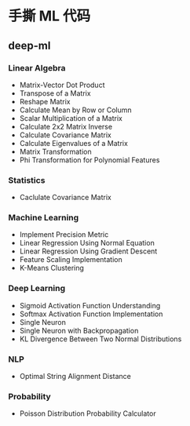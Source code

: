 # 手撕 ML 代码

## deep-ml
### Linear Algebra
- Matrix-Vector Dot Product
- Transpose of a Matrix
- Reshape Matrix
- Calculate Mean by Row or Column
- Scalar Multiplication of a Matrix
- Calculate 2x2 Matrix Inverse
- Calculate Covariance Matrix
- Calculate Eigenvalues of a Matrix
- Matrix Transformation
- Phi Transformation for Polynomial Features
### Statistics
- Caclulate Covariance Matrix
### Machine Learning
- Implement Precision Metric
- Linear Regression Using Normal Equation
- Linear Regression Using Gradient Descent
- Feature Scaling Implementation
- K-Means Clustering
### Deep Learning
- Sigmoid Activation Function Understanding
- Softmax Activation Function Implementation
- Single Neuron
- Single Neuron with Backpropagation
- KL Divergence Between Two Normal Distributions
### NLP
- Optimal String Alignment Distance
### Probability
- Poisson Distribution Probability Calculator